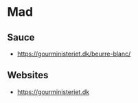 # Mad

## Sauce

- https://gourministeriet.dk/beurre-blanc/


## Websites
- https://gourministeriet.dk


